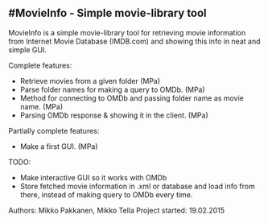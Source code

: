 #MovieInfo - Simple movie-library tool
------------------------
MovieInfo is a simple movie-library tool for retrieving movie information from
Internet Movie Database (IMDB.com) and showing this info in neat and simple GUI.

Complete features:
- Retrieve movies from a given folder (MPa)
- Parse folder names for making a query to OMDb. (MPa)
- Method for connecting to OMDb and passing folder name as movie name. (MPa)
- Parsing OMDb response & showing it in the client. (MPa)

Partially complete features:
- Make a first GUI. (MPa)

TODO:
- Make interactive GUI so it works with OMDb
- Store fetched movie information in .xml or database and load info from there,
  instead of making query to OMDb every time.

Authors: Mikko Pakkanen, Mikko Tella 
Project started: 19.02.2015

